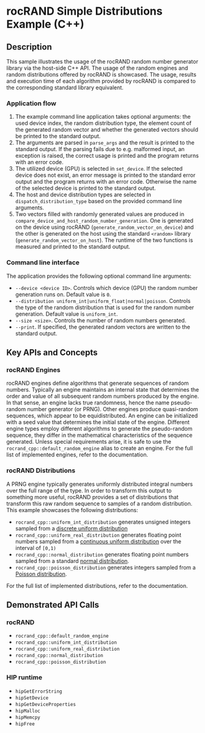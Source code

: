 # rocRAND Simple Distributions Example (C++)

## Description

This sample illustrates the usage of the rocRAND random number generator library via the host-side C++ API. The usage of the random engines and random distributions offered by rocRAND is showcased. The usage, results and execution time of each algorithm provided by rocRAND is compared to the corresponding standard library equivalent.

### Application flow

1. The example command line application takes optional arguments: the used device index, the random distribution type, the element count of the generated random vector and whether the generated vectors should be printed to the standard output.
2. The arguments are parsed in `parse_args` and the result is printed to the standard output. If the parsing fails due to e.g. malformed input, an exception is raised, the correct usage is printed and the program returns with an error code.
3. The utilized device (GPU) is selected in `set_device`. If the selected device does not exist, an error message is printed to the standard error output and the program returns with an error code. Otherwise the name of the selected device is printed to the standard output.
4. The host and device distribution types are selected in `dispatch_distribution_type` based on the provided command line arguments.
5. Two vectors filled with randomly generated values are produced in `compare_device_and_host_random_number_generation`. One is generated on the device using rocRAND (`generate_random_vector_on_device`) and the other is generated on the host using the standard `<random>` library (`generate_random_vector_on_host`). The runtime of the two functions is measured and printed to the standard output.

### Command line interface

The application provides the following optional command line arguments:

- `--device <device ID>`. Controls which device (GPU) the random number generation runs on. Default value is `0`.
- `--distribution uniform_int|uniform_float|normal|poisson`. Controls the type of the random distribution that is used for the random number generation. Default value is `uniform_int`.
- `--size <size>`. Controls the number of random numbers generated.
- `--print`. If specified, the generated random vectors are written to the standard output.

## Key APIs and Concepts

### rocRAND Engines

rocRAND engines define algorithms that generate sequences of random numbers. Typically an engine maintains an internal state that determines the order and value of all subsequent random numbers produced by the engine. In that sense, an engine lacks true randomness, hence the name pseudo-random number generator (or PRNG). Other engines produce quasi-random sequences, which appear to be equidistributed. An engine can be initialized with a seed value that determines the initial state of the engine. Different engine types employ different algorithms to generate the pseudo-random sequence, they differ in the mathematical characteristics of the sequence generated. Unless special requirements arise, it is safe to use the `rocrand_cpp::default_random_engine` alias to create an engine. For the full list of implemented engines, refer to the documentation.

### rocRAND Distributions

A PRNG engine typically generates uniformly distributed integral numbers over the full range of the type. In order to transform this output to something more useful, rocRAND provides a set of distributions that transform this raw random sequence to samples of a random distribution. This example showcases the following distributions:

- `rocrand_cpp::uniform_int_distribution` generates unsigned integers sampled from a [discrete uniform distribution](https://en.wikipedia.org/wiki/discrete_uniform_distribution)
- `rocrand_cpp::uniform_real_distribution` generates floating point numbers sampled from a [continuous uniform distribution](https://en.wikipedia.org/wiki/Continuous_uniform_distribution) over the interval of `[0,1)`
- `rocrand_cpp::normal_distribution` generates floating point numbers sampled from a standard [normal distribution](https://en.wikipedia.org/wiki/Normal_distribution).
- `rocrand_cpp::poisson_distribution` generates integers sampled from a [Poisson distribution](https://en.wikipedia.org/wiki/Poisson_distribution).

For the full list of implemented distributions, refer to the documentation.

## Demonstrated API Calls

### rocRAND

- `rocrand_cpp::default_random_engine`
- `rocrand_cpp::uniform_int_distribution`
- `rocrand_cpp::uniform_real_distribution`
- `rocrand_cpp::normal_distribution`
- `rocrand_cpp::poisson_distribution`

### HIP runtime

- `hipGetErrorString`
- `hipSetDevice`
- `hipGetDeviceProperties`
- `hipMalloc`
- `hipMemcpy`
- `hipFree`
